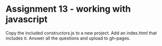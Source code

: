 # Assignment 13 - working with javascript
Copy the included constructors.js to a new project. Add an index.html that includes it.
Answer all the questions and upload to gh-pages.
